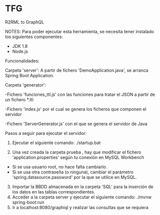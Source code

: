 # TFG
R2RML to GraphQL

NOTES: Para poder ejecutar esta herramienta, se necesita tener instalado los siguientes componentes:
  - JDK 1.8
  - Node.js

Funcionalidades:


Carpeta 'server': A partir de fichero 'DemoApplication.java', se arranca Spring Boot Application.

Carpeta 'generator': 

  -Fichero 'funciones_ttl.js' con las funciones para tratar el JSON a partir de un fichero *.ttl

  -Fichero 'index.js' por el cual se genera los ficheros que componen el servidor
  
  -Fichero 'ServerGenerator.js' con el que se genera el servidor de Java


Pasos a seguir para ejecutar el servidor:
1. Ejecutar el siguiente comando: ./startup.bat

2. Una vez creada la carpeta prueba , hay que modificar el fichero 'application.properties' según tu conexión en MySQL Workbench
- Si se usa usuario root, no hace falta cambiarlo.
- Si se usa otra contraseña (o ninguna), cambiar el parámetro 'spring.datasource.password' por la que se utilice en MySQL.

3. Importar la BBDD almacenada en la carpeta 'SQL' para la inserción de los datos en las tablas correspondientes.
4. Acceder a la carpeta server y ejecutar el siguiente comando: ./mvnw spring-boot:run
5. Ir a localhost:8080/graphiql y realizar las consultas que se requiera

